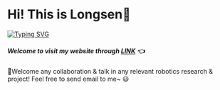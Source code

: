 # Hi! This is Longsen👋

[![Typing SVG](https://readme-typing-svg.demolab.com?font=Fira+Code&weight=700&duration=2000&pause=500&color=F72B1F&width=450&lines=I'm+a+robotics+%2B+control+guy%F0%9F%A4%96;I'm+thrilled+to+learn+any+new+techs%F0%9F%92%97;Coding%E2%8C%A8%EF%B8%8F+%2B+fitness%F0%9F%8F%8B%EF%B8%8F%E2%80%8D%E2%99%82%EF%B8%8F+everyday)](https://git.io/typing-svg)

##### Welcome to visit my website through [LINK](https://longsengao.com/) 👈



🤝Welcome any collaboration & talk in any relevant robotics research & project! Feel free to send email to me~ 😃
